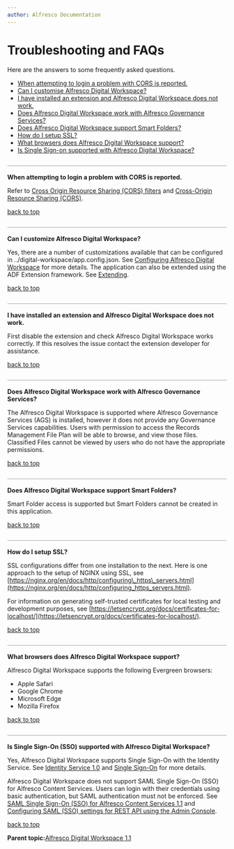 ```yaml
---
author: Alfresco Documentation
---
```


# Troubleshooting and FAQs

Here are the answers to some frequently asked questions.

-   [When attempting to login a problem with CORS is reported.](troubleshooting.md#1)
-   [Can I customise Alfresco Digital Workspace?](troubleshooting.md#2)
-   [I have installed an extension and Alfresco Digital Workspace does not work.](troubleshooting.md#3)
-   [Does Alfresco Digital Workspace work with Alfresco Governance Services?](troubleshooting.md#4)
-   [Does Alfresco Digital Workspace support Smart Folders?](troubleshooting.md#5)
-   [How do I setup SSL?](troubleshooting.md#8)
-   [What browsers does Alfresco Digital Workspace support?](troubleshooting.md#9)
-   [Is Single Sign-on supported with Alfresco Digital Workspace?](troubleshooting.md#10)

![](../images/hr.png)

**When attempting to login a problem with CORS is reported.**

Refer to [Cross Origin Resource Sharing \(CORS\) filters](https://docs.alfresco.com/6.1/tasks/enable-cors.html) and [Cross-Origin Resource Sharing \(CORS\)](https://enable-cors.org/).

[back to top](troubleshooting.md#top)

![](../images/hr.png)

**Can I customize Alfresco Digital Workspace?**

Yes, there are a number of customizations available that can be configured in ../digital-workspace/app.config.json. See [Configuring Alfresco Digital Workspace](../concepts/configuration.md) for more details. The application can also be extended using the ADF Extension framework. See [Extending](https://alfresco-content-app.netlify.com/#/extending/).

[back to top](troubleshooting.md#top)

![](../images/hr.png)

**I have installed an extension and Alfresco Digital Workspace does not work.**

First disable the extension and check Alfresco Digital Workspace works correctly. If this resolves the issue contact the extension developer for assistance.

[back to top](troubleshooting.md#top)

![](../images/hr.png)

**Does Alfresco Digital Workspace work with Alfresco Governance Services?**

The Alfresco Digital Workspace is supported where Alfresco Governance Services \(AGS\) is installed, however it does not provide any Governance Services capabilities. Users with permission to access the Records Management File Plan will be able to browse, and view those files. Classified Files cannot be viewed by users who do not have the appropriate permissions.

[back to top](troubleshooting.md#top)

![](../images/hr.png)

**Does Alfresco Digital Workspace support Smart Folders?**

Smart Folder access is supported but Smart Folders cannot be created in this application.

[back to top](troubleshooting.md#top)

![](../images/hr.png)

**How do I setup SSL?**

SSL configurations differ from one installation to the next. Here is one approach to the setup of NGINX using SSL, see [https://nginx.org/en/docs/http/configuring\_https\_servers.html](https://nginx.org/en/docs/http/configuring_https_servers.html).

For information on generating self-trusted certificates for local testing and development purposes, see [https://letsencrypt.org/docs/certificates-for-localhost/](https://letsencrypt.org/docs/certificates-for-localhost/).

[back to top](troubleshooting.md#top)

![](../images/hr.png)

**What browsers does Alfresco Digital Workspace support?**

Alfresco Digital Workspace supports the following Evergreen browsers:

-   Apple Safari
-   Google Chrome
-   Microsoft Edge
-   Mozilla Firefox

[back to top](troubleshooting.md#top)

![](../images/hr.png)

**Is Single Sign-On \(SSO\) supported with Alfresco Digital Workspace?**

Yes, Alfresco Digital Workspace supports Single Sign-On with the Identity Service. See [Identity Service 1.0](https://docs.alfresco.com/identity1.0/concepts/identity-overview.html) and [Single Sign-On](https://alfresco-content-app.netlify.com/#/getting-started/sso) for more details.

Alfresco Digital Workspace does not support SAML Single Sign-On \(SSO\) for Alfresco Content Services. Users can login with their credentials using basic authentication, but SAML authentication must not be enforced. See [SAML Single Sign-On \(SSO\) for Alfresco Content Services 1.1](https://docs.alfresco.com/saml/concepts/saml-overview.html) and [Configuring SAML \(SSO\) settings for REST API using the Admin Console](http://docs.alfresco.com/saml/tasks/saml-restapi-console.html).

[back to top](troubleshooting.md#top)

**Parent topic:**[Alfresco Digital Workspace 1.1](../concepts/welcome-adw.md)

